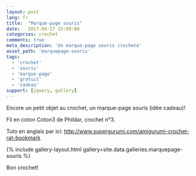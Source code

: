 ```yaml
---
layout: post
lang: fr
title:  "Marque-page souris"
date:   2017-04-27 15:09:00
categories: crochet
comments: true
meta_description: 'Un marque-page souris crocheté'
asset_path: 'marquepage-souris'
tags:
  - 'crochet'
  - 'souris'
  - 'marque-page'
  - 'gratuit'
  - 'cadeau'
support: [jquery, gallery]
---
```



Encore un petit objet au crochet, un marque-page souris (idée cadeau)!

Fil en coton Coton3 de Phildar, crochet n°3.

Tuto en anglais par ici: <http://www.supergurumi.com/amigurumi-crochet-rat-bookmark>

{% include gallery-layout.html gallery=site.data.galleries.marquepage-souris %}

Bon crochet!
